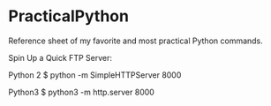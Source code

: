 # PracticalPython
Reference sheet of my favorite and most practical Python commands.

Spin Up a Quick FTP Server:

Python 2
$ python -m SimpleHTTPServer 8000

Python3
$ python3 -m http.server 8000
